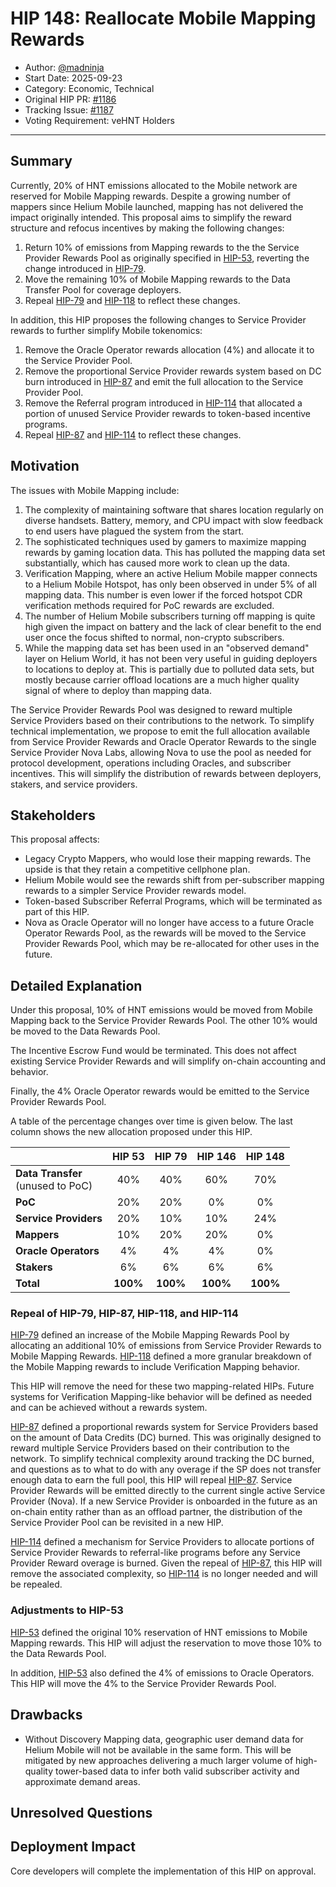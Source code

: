 # HIP 148: Reallocate Mobile Mapping Rewards

- Author: [@madninja](https://github.com/madninja)
- Start Date: 2025-09-23
- Category: Economic, Technical
- Original HIP PR: [#1186](https://github.com/helium/HIP/pull/1186)
- Tracking Issue: [#1187](https://github.com/helium/HIP/issues/1187)
- Voting Requirement: veHNT Holders

---

## Summary

Currently, 20% of HNT emissions allocated to the Mobile network are reserved for Mobile Mapping rewards. Despite a growing number of mappers since Helium Mobile launched, mapping has not delivered the impact originally intended. This proposal aims to simplify the reward structure and refocus incentives by making the following changes:

1. Return 10% of emissions from Mapping rewards to the the Service Provider Rewards Pool as originally specified in [HIP-53][hip-53], reverting the change introduced in [HIP-79][hip-79].
2. Move the remaining 10% of Mobile Mapping rewards to the Data Transfer Pool for coverage deployers.
3. Repeal [HIP-79][hip-79] and [HIP-118][hip-118] to reflect these changes.

In addition, this HIP proposes the following changes to Service Provider rewards to further simplify Mobile tokenomics:

1. Remove the Oracle Operator rewards allocation (4%) and allocate it to the Service Provider Pool.
2. Remove the proportional Service Provider rewards system based on DC burn introduced in [HIP-87][hip-87] and emit the full allocation to the Service Provider Pool.
3. Remove the Referral program introduced in [HIP-114][hip-114] that allocated a portion of unused Service Provider rewards to token-based incentive programs.
4. Repeal [HIP-87][hip-87] and [HIP-114][hip-114] to reflect these changes.

## Motivation

The issues with Mobile Mapping include:

1. The complexity of maintaining software that shares location regularly on diverse handsets. Battery, memory, and CPU impact with slow feedback to end users have plagued the system from the start.
2. The sophisticated techniques used by gamers to maximize mapping rewards by gaming location data. This has polluted the mapping data set substantially, which has caused more work to clean up the data.
3. Verification Mapping, where an active Helium Mobile mapper connects to a Helium Mobile Hotspot, has only been observed in under 5% of all mapping data. This number is even lower if the forced hotspot CDR verification methods required for PoC rewards are excluded.
4. The number of Helium Mobile subscribers turning off mapping is quite high given the impact on battery and the lack of clear benefit to the end user once the focus shifted to normal, non-crypto subscribers.
5. While the mapping data set has been used in an "observed demand" layer on Helium World, it has not been very useful in guiding deployers to locations to deploy at. This is partially due to polluted data sets, but mostly because carrier offload locations are a much higher quality signal of where to deploy than mapping data.

The Service Provider Rewards Pool was designed to reward multiple Service Providers based on their contributions to the network. To simplify technical implementation, we propose to emit the full allocation available from Service Provider Rewards and Oracle Operator Rewards to the single Service Provider Nova Labs, allowing Nova to use the pool as needed for protocol development, operations including Oracles, and subscriber incentives. This will simplify the distribution of rewards between deployers, stakers, and service providers.

## Stakeholders

This proposal affects:

- Legacy Crypto Mappers, who would lose their mapping rewards. The upside is that they retain a competitive cellphone plan.
- Helium Mobile would see the rewards shift from per-subscriber mapping rewards to a simpler Service Provider rewards model.
- Token-based Subscriber Referral Programs, which will be terminated as part of this HIP.
- Nova as Oracle Operator will no longer have access to a future Oracle Operator Rewards Pool, as the rewards will be moved to the Service Provider Rewards Pool, which may be re-allocated for other uses in the future.

## Detailed Explanation

Under this proposal, 10% of HNT emissions would be moved from Mobile Mapping back to the Service Provider Rewards Pool. The other 10% would be moved to the Data Rewards Pool.

The Incentive Escrow Fund would be terminated. This does not affect existing Service Provider Rewards and will simplify on-chain accounting and behavior.

Finally, the 4% Oracle Operator rewards would be emitted to the Service Provider Rewards Pool.

A table of the percentage changes over time is given below. The last column shows the new allocation proposed under this HIP.

|                                      |  HIP 53  |  HIP 79  | HIP 146  | HIP 148  |
| ------------------------------------ | :------: | :------: | :------: | :------: |
| **Data Transfer**<br>(unused to PoC) |   40%    |   40%    |   60%    |   70%    |
| **PoC**                              |   20%    |   20%    |    0%    |    0%    |
| **Service Providers**                |   20%    |   10%    |   10%    |   24%    |
| **Mappers**                          |   10%    |   20%    |   20%    |    0%    |
| **Oracle Operators**                 |    4%    |    4%    |    4%    |    0%    |
| **Stakers**                          |    6%    |    6%    |    6%    |    6%    |
| **Total**                            | **100%** | **100%** | **100%** | **100%** |

### Repeal of HIP-79, HIP-87, HIP-118, and HIP-114

[HIP-79][hip-79] defined an increase of the Mobile Mapping Rewards Pool by allocating an additional 10% of emissions from Service Provider Rewards to Mobile Mapping Rewards. [HIP-118][hip-118] defined a more granular breakdown of the Mobile Mapping rewards to include Verification Mapping behavior.

This HIP will remove the need for these two mapping-related HIPs. Future systems for Verification Mapping-like behavior will be defined as needed and can be achieved without a rewards system.

[HIP-87][hip-87] defined a proportional rewards system for Service Providers based on the amount of Data Credits (DC) burned. This was originally designed to reward multiple Service Providers based on their contribution to the network. To simplify technical complexity around tracking the DC burned, and questions as to what to do with any overage if the SP does not transfer enough data to earn the full pool, this HIP will repeal [HIP-87][hip-87]. Service Provider Rewards will be emitted directly to the current single active Service Provider (Nova). If a new Service Provider is onboarded in the future as an on-chain entity rather than as an offload partner, the distribution of the Service Provider Pool can be revisited in a new HIP.

[HIP-114][hip-114] defined a mechanism for Service Providers to allocate portions of Service Provider Rewards to referral-like programs before any Service Provider Reward overage is burned. Given the repeal of [HIP-87][hip-87], this HIP will remove the associated complexity, so [HIP-114][hip-114] is no longer needed and will be repealed.

### Adjustments to HIP-53

[HIP-53][hip-53] defined the original 10% reservation of HNT emissions to Mobile Mapping rewards. This HIP will adjust the reservation to move those 10% to the Data Rewards Pool.

In addition, [HIP-53][hip-53] also defined the 4% of emissions to Oracle Operators. This HIP will move the 4% to the Service Provider Rewards Pool.

## Drawbacks

- Without Discovery Mapping data, geographic user demand data for Helium Mobile will not be available in the same form. This will be mitigated by new approaches delivering a much larger volume of high-quality tower-based data to infer both valid subscriber activity and approximate demand areas.

## Unresolved Questions

## Deployment Impact

Core developers will complete the implementation of this HIP on approval.

[hip-53]: https://github.com/helium/HIP/blob/main/0053-mobile-dao.md
[hip-87]: https://github.com/helium/HIP/blob/main/0087-proportional-service-provider-rewards.md
[hip-79]: https://github.com/helium/HIP/blob/main/0079-mobile-poc-mappers-rewards.md
[hip-118]: https://github.com/helium/HIP/blob/main/0118-verification-mapping.md
[hip-114]: https://github.com/helium/HIP/blob/main/0114-incentive-escrow-fund-for-subscriber-referrals.md
